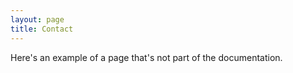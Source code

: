 ```yaml
---
layout: page
title: Contact
---
```

Here's an example of a page that's not part of the documentation.